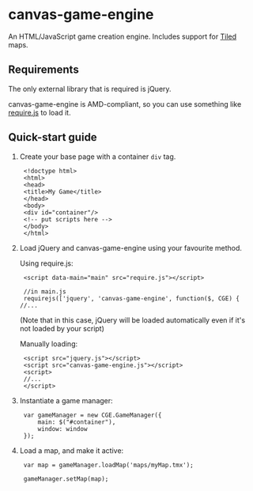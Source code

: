 canvas-game-engine
==================

An HTML/JavaScript game creation engine. Includes support for [Tiled](http://www.mapeditor.org/) maps.

Requirements
------------
The only external library that is required is jQuery.

canvas-game-engine is AMD-compliant, so you can use something like [require.js](http://requirejs.org) to load it.

Quick-start guide
-----------------

1. Create your base page with a container `div` tag.
		
	    <!doctype html>
	    <html>
	    <head>
	    <title>My Game</title>
	    </head>
	    <body>
	    <div id="container"/>
	    <!-- put scripts here -->
	    </body>
	    </html>

2. Load jQuery and canvas-game-engine using your favourite method.

	Using require.js:

		<script data-main="main" src="require.js"></script>
		
		//in main.js
		requirejs(['jquery', 'canvas-game-engine', function($, CGE) { //...

	(Note that in this case, jQuery will be loaded automatically even if it's not loaded by your script)

	Manually loading:
	
		<script src="jquery.js"></script>
		<script src="canvas-game-engine.js"></script>
		<script>
		//...
		</script>

3. Instantiate a game manager:
	
		var gameManager = new CGE.GameManager({
			main: $("#container"),
			window: window
		});
4. Load a map, and make it active:
		
		var map = gameManager.loadMap('maps/myMap.tmx');

		gameManager.setMap(map);

